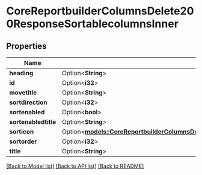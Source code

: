 # CoreReportbuilderColumnsDelete200ResponseSortablecolumnsInner

## Properties

Name | Type | Description | Notes
------------ | ------------- | ------------- | -------------
**heading** | Option<**String**> | heading | [optional]
**id** | Option<**i32**> | id | [optional]
**movetitle** | Option<**String**> | movetitle | [optional]
**sortdirection** | Option<**i32**> | sortdirection | [optional]
**sortenabled** | Option<**bool**> | sortenabled | [optional]
**sortenabledtitle** | Option<**String**> | sortenabledtitle | [optional]
**sorticon** | Option<[**models::CoreReportbuilderColumnsDelete200ResponseSortablecolumnsInnerSorticon**](core_reportbuilder_columns_delete_200_response_sortablecolumns_inner_sorticon.md)> |  | [optional]
**sortorder** | Option<**i32**> | sortorder | [optional]
**title** | Option<**String**> | title | [optional]

[[Back to Model list]](../README.md#documentation-for-models) [[Back to API list]](../README.md#documentation-for-api-endpoints) [[Back to README]](../README.md)


